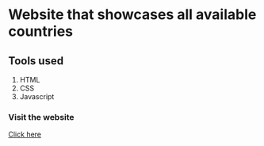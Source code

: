 # Website that showcases all available countries

## Tools used

1. HTML
2. CSS
3. Javascript

### Visit the website

[Click here](https://charbel-dot.github.io/countries-app/)
